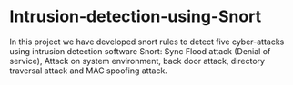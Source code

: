 # Intrusion-detection-using-Snort
In this project we have developed snort rules to detect five cyber-attacks using intrusion detection software Snort: Sync Flood attack (Denial of service), Attack on system environment, back door attack, directory traversal attack and MAC spoofing attack.
